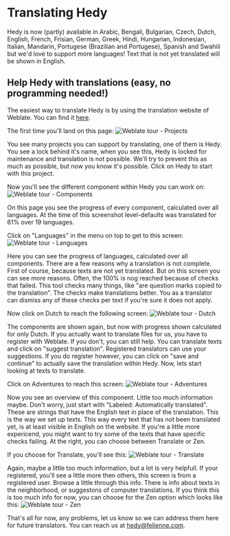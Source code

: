 Translating Hedy
================

Hedy is now (partly) available in Arabic, Bengali, Bulgarian, Czech, Dutch, English, French, Frisian, German, Greek, Hindi, Hungarian, Indonesian, Italian, Mandarin, Portugese (Brazilian and Portugese), Spanish and Swahili but we'd love to support more languages! Text that is not yet translated will be shown in English.

Help Hedy with translations (easy, no programming needed!)
----------------------------------------------------------

The easiest way to translate Hedy is by using the translation website of Weblate. You can find it [here](https://hosted.weblate.org/projects/hedy).

The first time you'll land on this page:
![Weblate tour - Projects](https://user-images.githubusercontent.com/28646458/156936569-9b8e2213-2789-4920-b746-0da22629dadc.jpg)

You see many projects you can support by translating, one of them is Hedy. You see a lock behind it's name, when you see this, Hedy is locked for maintenance and translation is not possible. We'll try to prevent this as much as possible, but now you know it's possible.
Click on Hedy to start with this project.

Now you'll see the different component within Hedy you can work on:
![Weblate tour - Components](https://user-images.githubusercontent.com/28646458/156936765-cf5ae1ef-e40d-47c3-8706-041bdd1088c2.jpg)

On this page you see the progress of every component, calculated over all languages. At the time of this screenshot level-defaults was translated for 61% over 19 languages.

Click on "Languages" in the menu on top to get to this screen:
![Weblate tour - Languages](https://user-images.githubusercontent.com/28646458/156936976-b740a30b-245b-4bc7-88bc-b70b7adf3afa.jpg)

Here you can see the progress of languages, calculated over all components. There are a few reasons why a translation is not complete. First of course, because texts are not yet translated. But on this screen you can see more reasons. Often, the 100% is nog reached because of checks that failed. This tool checks many things, like "are question marks copied to the translation". The checks make translations better. You as a translator can dismiss any of these checks per text if you're sure it does not apply.

Now click on Dutch to reach the following screen:
![Weblate tour - Dutch](https://user-images.githubusercontent.com/28646458/156937240-dd24c51e-a100-4cd2-b160-c25b5e7a7827.jpg)

The components are shown again, but now with progress shown calculated for only Dutch. If you actually want to translate files for us, you have to register with Weblate. If you don't, you can still help. You can translate texts and click on "suggest translation". Registered translators can use your suggestions. If you do register however, you can click on "save and continue" to actually save the translation within Hedy.
Now, lets start looking at texts to translate.

Click on Adventures to reach this screen:
![Weblate tour - Adventures](https://user-images.githubusercontent.com/28646458/156937285-2418f2b9-5dcb-46ba-85e4-ad8266a8aae4.jpg)

Now you see an overview of this component. Little too much information maybe. Don't worry, just start with "Labeled: Automatically translated". These are strings that have the English text in place of the translation. This is the way we set up texts. This way every text that has not been translated yet, is at least visible in English on the website.
If you're a little more expericend, you might want to try some of the texts that have specific checks failing.
At the right, you can choose between Translate or Zen.

If you choose for Translate, you'll see this:
![Weblate tour - Translate](https://user-images.githubusercontent.com/28646458/156937676-0dfd72cd-8ccb-49d0-9ad7-bf10b3a7d906.jpg)

Again, maybe a little too much information, but a lot is very helpfull. If your registered, you'll see a little more then others, this screen is from a registered user. Browse a little through this info. There is info about texts in the neighborhood, or suggestons of computer translations. If you think this is too much info for now, you can choose for the Zen option which looks like this:
![Weblate tour - Zen](https://user-images.githubusercontent.com/28646458/156937825-c5b97c10-3928-40b9-93d1-68a80371d51f.jpg)

That's all for now, any problems, let us know so we can address them here for future translators. You can reach us at [hedy@felienne.com](mailto:hedy@felienne.com).
